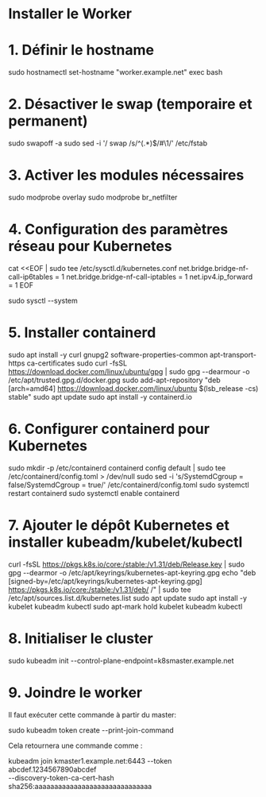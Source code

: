 # Installer le Worker

# 1. Définir le hostname
sudo hostnamectl set-hostname "worker.example.net"
exec bash

# 2. Désactiver le swap (temporaire et permanent)
sudo swapoff -a
sudo sed -i '/ swap /s/^\(.*\)$/#\1/' /etc/fstab

# 3. Activer les modules nécessaires
sudo modprobe overlay
sudo modprobe br_netfilter

# 4. Configuration des paramètres réseau pour Kubernetes
cat <<EOF | sudo tee /etc/sysctl.d/kubernetes.conf
net.bridge.bridge-nf-call-ip6tables = 1
net.bridge.bridge-nf-call-iptables = 1
net.ipv4.ip_forward = 1
EOF

sudo sysctl --system

# 5. Installer containerd
sudo apt install -y curl gnupg2 software-properties-common apt-transport-https ca-certificates
sudo curl -fsSL https://download.docker.com/linux/ubuntu/gpg | sudo gpg --dearmour -o /etc/apt/trusted.gpg.d/docker.gpg
sudo add-apt-repository "deb [arch=amd64] https://download.docker.com/linux/ubuntu $(lsb_release -cs) stable"
sudo apt update
sudo apt install -y containerd.io

# 6. Configurer containerd pour Kubernetes
sudo mkdir -p /etc/containerd
containerd config default | sudo tee /etc/containerd/config.toml > /dev/null
sudo sed -i 's/SystemdCgroup = false/SystemdCgroup = true/' /etc/containerd/config.toml
sudo systemctl restart containerd
sudo systemctl enable containerd

# 7. Ajouter le dépôt Kubernetes et installer kubeadm/kubelet/kubectl
curl -fsSL https://pkgs.k8s.io/core:/stable:/v1.31/deb/Release.key | sudo gpg --dearmor -o /etc/apt/keyrings/kubernetes-apt-keyring.gpg
echo "deb [signed-by=/etc/apt/keyrings/kubernetes-apt-keyring.gpg] https://pkgs.k8s.io/core:/stable:/v1.31/deb/ /" | sudo tee /etc/apt/sources.list.d/kubernetes.list
sudo apt update
sudo apt install -y kubelet kubeadm kubectl
sudo apt-mark hold kubelet kubeadm kubectl

# 8. Initialiser le cluster
sudo kubeadm init --control-plane-endpoint=k8smaster.example.net

# 9. Joindre le worker
Il faut exécuter cette commande à partir du master: 

sudo kubeadm token create --print-join-command

Cela retournera une commande comme :

kubeadm join kmaster1.example.net:6443 --token abcdef.1234567890abcdef \
  --discovery-token-ca-cert-hash sha256:aaaaaaaaaaaaaaaaaaaaaaaaaaaaaa




